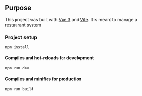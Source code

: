 
## Purpose

This project was built with [Vue 3](https://v3.vuejs.org/) and [Vite](https://vitejs.dev/).
It is meant to manage a restaurant system

### Project setup
```
npm install
```

#### Compiles and hot-reloads for development
```
npm run dev
```

#### Compiles and minifies for production
```
npm run build
```

